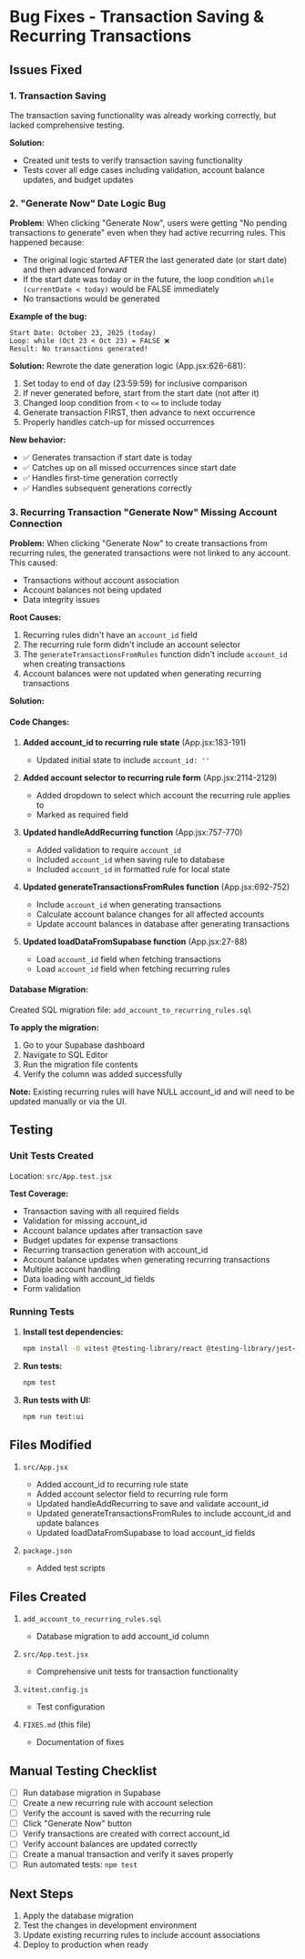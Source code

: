 # Bug Fixes - Transaction Saving & Recurring Transactions

## Issues Fixed

### 1. Transaction Saving
The transaction saving functionality was already working correctly, but lacked comprehensive testing.

**Solution:**
- Created unit tests to verify transaction saving functionality
- Tests cover all edge cases including validation, account balance updates, and budget updates

### 2. "Generate Now" Date Logic Bug

**Problem:**
When clicking "Generate Now", users were getting "No pending transactions to generate" even when they had active recurring rules. This happened because:
- The original logic started AFTER the last generated date (or start date) and then advanced forward
- If the start date was today or in the future, the loop condition `while (currentDate < today)` would be FALSE immediately
- No transactions would be generated

**Example of the bug:**
```
Start Date: October 23, 2025 (today)
Loop: while (Oct 23 < Oct 23) = FALSE ❌
Result: No transactions generated!
```

**Solution:**
Rewrote the date generation logic (App.jsx:626-681):
1. Set today to end of day (23:59:59) for inclusive comparison
2. If never generated before, start from the start date (not after it)
3. Changed loop condition from `<` to `<=` to include today
4. Generate transaction FIRST, then advance to next occurrence
5. Properly handles catch-up for missed occurrences

**New behavior:**
- ✅ Generates transaction if start date is today
- ✅ Catches up on all missed occurrences since start date
- ✅ Handles first-time generation correctly
- ✅ Handles subsequent generations correctly

### 3. Recurring Transaction "Generate Now" Missing Account Connection

**Problem:**
When clicking "Generate Now" to create transactions from recurring rules, the generated transactions were not linked to any account. This caused:
- Transactions without account association
- Account balances not being updated
- Data integrity issues

**Root Causes:**
1. Recurring rules didn't have an `account_id` field
2. The recurring rule form didn't include an account selector
3. The `generateTransactionsFromRules` function didn't include `account_id` when creating transactions
4. Account balances were not updated when generating recurring transactions

**Solution:**

#### Code Changes:
1. **Added account_id to recurring rule state** (App.jsx:183-191)
   - Updated initial state to include `account_id: ''`

2. **Added account selector to recurring rule form** (App.jsx:2114-2129)
   - Added dropdown to select which account the recurring rule applies to
   - Marked as required field

3. **Updated handleAddRecurring function** (App.jsx:757-770)
   - Added validation to require `account_id`
   - Included `account_id` when saving rule to database
   - Included `account_id` in formatted rule for local state

4. **Updated generateTransactionsFromRules function** (App.jsx:692-752)
   - Include `account_id` when generating transactions
   - Calculate account balance changes for all affected accounts
   - Update account balances in database after generating transactions

5. **Updated loadDataFromSupabase function** (App.jsx:27-88)
   - Load `account_id` field when fetching transactions
   - Load `account_id` field when fetching recurring rules

#### Database Migration:
Created SQL migration file: `add_account_to_recurring_rules.sql`

**To apply the migration:**
1. Go to your Supabase dashboard
2. Navigate to SQL Editor
3. Run the migration file contents
4. Verify the column was added successfully

**Note:** Existing recurring rules will have NULL account_id and will need to be updated manually or via the UI.

## Testing

### Unit Tests Created
Location: `src/App.test.jsx`

**Test Coverage:**
- Transaction saving with all required fields
- Validation for missing account_id
- Account balance updates after transaction save
- Budget updates for expense transactions
- Recurring transaction generation with account_id
- Account balance updates when generating recurring transactions
- Multiple account handling
- Data loading with account_id fields
- Form validation

### Running Tests

1. **Install test dependencies:**
   ```bash
   npm install -D vitest @testing-library/react @testing-library/jest-dom @testing-library/user-event jsdom
   ```

2. **Run tests:**
   ```bash
   npm test
   ```

3. **Run tests with UI:**
   ```bash
   npm run test:ui
   ```

## Files Modified

1. `src/App.jsx`
   - Added account_id to recurring rule state
   - Added account selector field to recurring rule form
   - Updated handleAddRecurring to save and validate account_id
   - Updated generateTransactionsFromRules to include account_id and update balances
   - Updated loadDataFromSupabase to load account_id fields

2. `package.json`
   - Added test scripts

## Files Created

1. `add_account_to_recurring_rules.sql`
   - Database migration to add account_id column

2. `src/App.test.jsx`
   - Comprehensive unit tests for transaction functionality

3. `vitest.config.js`
   - Test configuration

4. `FIXES.md` (this file)
   - Documentation of fixes

## Manual Testing Checklist

- [ ] Run database migration in Supabase
- [ ] Create a new recurring rule with account selection
- [ ] Verify the account is saved with the recurring rule
- [ ] Click "Generate Now" button
- [ ] Verify transactions are created with correct account_id
- [ ] Verify account balances are updated correctly
- [ ] Create a manual transaction and verify it saves properly
- [ ] Run automated tests: `npm test`

## Next Steps

1. Apply the database migration
2. Test the changes in development environment
3. Update existing recurring rules to include account associations
4. Deploy to production when ready
